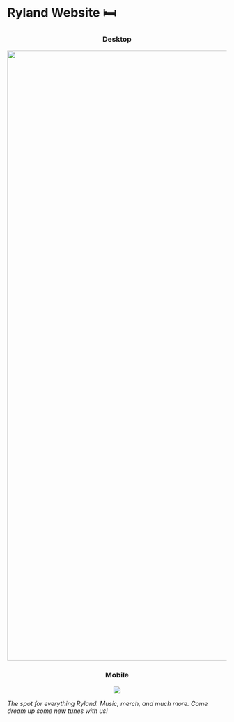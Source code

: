 # Ryland Website 🛏
<h3 align="center">Desktop</h3>
<img width="1402" src="https://github.com/actuallyitsnathaniel/ryland-website/assets/38742706/5a2c5d59-55c9-45ca-bf3b-970b0becd1dc">

<h3 align="center">Mobile</h3>
<p align="center">
  <img w="360" src="https://github.com/actuallyitsnathaniel/ryland-website/assets/38742706/a0dddf77-0c16-4e64-a95e-3a8f4fd2588f">
</p>

_The spot for everything Ryland. Music, merch, and much more. Come dream up some new tunes with us!_


